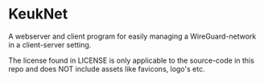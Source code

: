 # KeukNet
A webserver and client program for easily managing a WireGuard-network in a client-server setting.

The license found in LICENSE is only applicable to the source-code in this repo and does NOT include assets like favicons, logo's etc.
